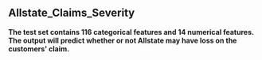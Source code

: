 ## Allstate_Claims_Severity
**The test set contains 116 categorical features and 14 numerical features. The output will predict whether or not Allstate may have loss on the customers' claim.**
